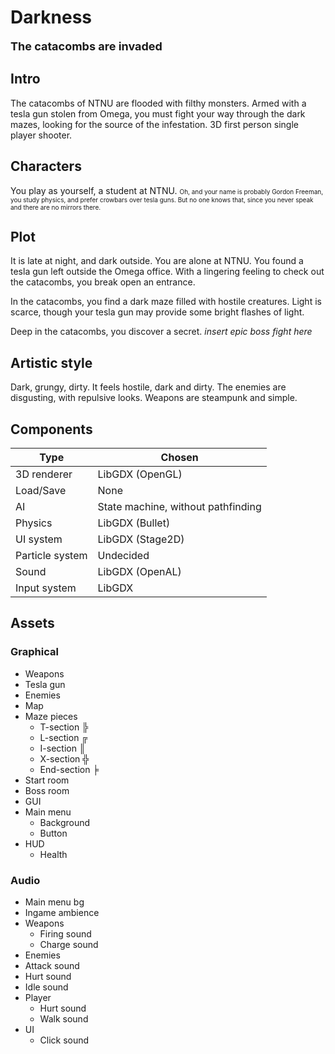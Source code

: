 # Darkness
<font size=4><b>The catacombs are invaded</b></font>


## Intro
The catacombs of NTNU are flooded with filthy monsters. Armed with a tesla gun stolen from Omega, you must fight your way through the dark mazes, looking for the source of the infestation. 3D first person single player shooter.


## Characters
You play as yourself, a student at NTNU. <font size=1>Oh, and your name is probably Gordon Freeman, you study physics, and prefer crowbars over tesla guns. But no one knows that, since you never speak and there are no mirrors there.</font>


## Plot
It is late at night, and dark outside. You are alone at NTNU. You found a tesla gun left outside the Omega office. With a lingering feeling to check out the catacombs, you break open an entrance.

In the catacombs, you find a dark maze filled with hostile creatures. Light is scarce, though your tesla gun may provide some bright flashes of light.

Deep in the catacombs, you discover a secret. *insert epic boss fight here*


## Artistic style
Dark, grungy, dirty. It feels hostile, dark and dirty.
The enemies are disgusting, with repulsive looks.
Weapons are steampunk and simple.


## Components
| Type            | Chosen           |
|-----------------|------------------|
| 3D renderer     | LibGDX (OpenGL)  |
| Load/Save       | None             |
| AI              | State machine, without pathfinding  |
| Physics         | LibGDX (Bullet)  |
| UI system       | LibGDX (Stage2D) |
| Particle system | Undecided        |
| Sound           | LibGDX (OpenAL)  |
| Input system    | LibGDX           |


## Assets
### Graphical
* Weapons
 * Tesla gun
* Enemies
* Map
 * Maze pieces
   * T-section ╠
   * L-section ╔
   * I-section ║
   * X-section ╬
   * End-section ╞
 * Start room
 * Boss room
* GUI
 * Main menu
   * Background
   * Button
 * HUD
   * Health

### Audio
* Main menu bg
* Ingame ambience
* Weapons
  * Firing sound
  * Charge sound
* Enemies
 * Attack sound
 * Hurt sound
 * Idle sound
* Player
  * Hurt sound
  * Walk sound
* UI
  * Click sound
